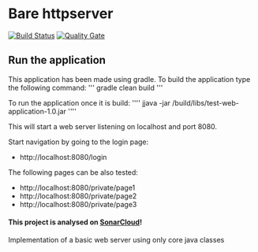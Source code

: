 # Bare httpserver

[![Build Status](https://travis-ci.org/mostrovoi/barehttpserver.svg?branch=master)](https://travis-ci.org/mostrovoi/barehttpserver)
[![Quality Gate](https://sonarcloud.io/api/badges/gate?key=com.schibsted.server%3Atest-web-application)](https://sonarcloud.io/dashboard/index/com.schibsted.server%3Atest-web-application)


## Run the application

This application has been made using gradle. To build the application type the following command:
'''
gradle clean build
'''

To run the application once it is build:
''''
jjava -jar /build/libs/test-web-application-1.0.jar
''''
This will start a web server listening on localhost and port 8080. 

Start navigation by going to the login page:

* http://localhost:8080/login 

The following pages can be also tested:

* http://localhost:8080/private/page1
* http://localhost:8080/private/page2
* http://localhost:8080/private/page3


#### This project is analysed on [SonarCloud](https://sonarcloud.io)!

Implementation of a basic web server using only core java classes

